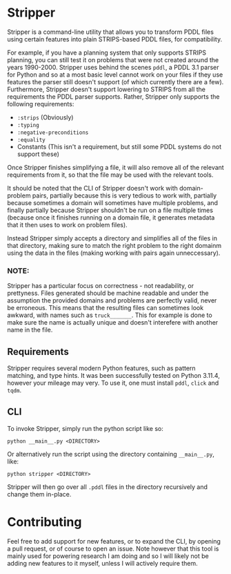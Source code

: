 # Stripper
Stripper is a command-line utility that allows you to transform PDDL files using certain features into plain STRIPS-based PDDL files, for compatibility.

For example, if you have a planning system that only supports STRIPS planning, you can still test it on problems that were not created around the years 1990-2000. Stripper uses behind the scenes `pddl`, a PDDL 3.1 parser for Python and so at a most basic level cannot work on your files if they use features the parser still doesn't support (of which currently there are a few). Furthermore, Stripper doesn't support lowering to STRIPS from all the requirements the PDDL parser supports. Rather, Stripper only supports the following requirements:

- `:strips` (Obviously)
- `:typing`
- `:negative-preconditions`
- `:equality`
- Constants (This isn't a requirement, but still some PDDL systems do not support these)

Once Stripper finishes simplifying a file, it will also remove all of the relevant requirements from it, so that the file may be used with the relevant tools.

It should be noted that the CLI of Stripper doesn't work with domain-problem pairs, partially because this is very tedious to work with, partially because sometimes a domain will sometimes have multiple problems, and finally partially because Stripper shouldn't be run on a file multiple times (because once it finishes running on a domain file, it generates metadata that it then uses to work on problem files).

Instead Stripper simply accepts a directory and simplifies all of the files in that directory, making sure to match the right problem to the right domainm using the data in the files (making working with pairs again unneccessary).

### NOTE:
Stripper has a particular focus on correctness - not readability, or prettyness. Files generated should be machine readable and under the assumption the provided domains and problems are perfectly valid, never be erroneous. This means that the resulting files can sometimes look awkward, with names such as `truck_______`. This for example is done to make sure the name is actually unique and doesn't interefere with another name in the file.

## Requirements
Stripper requires several modern Python features, such as pattern matching, and type hints. It was been successfully tested on Python 3.11.4, however your mileage may very. To use it, one must install `pddl`, `click` and `tqdm`.

## CLI
To invoke Stripper, simply run the python script like so:
```
python __main__.py <DIRECTORY>
```
Or alternatively run the script using the directory containing `__main__.py`, like:
```
python stripper <DIRECTORY>
```
Stripper will then go over all `.pddl` files in the directory recursively and change them in-place.

# Contributing
Feel free to add support for new features, or to expand the CLI, by opening a pull request, or of course to open an issue. Note however that this tool is mainly used for powering research I am doing and so I will likely not be adding new features to it myself, unless I will actively require them.
